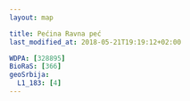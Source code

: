 ```yaml
---
layout: map

title: Pećina Ravna peć
last_modified_at: 2018-05-21T19:19:12+02:00

WDPA: [328895]
BioRaS: [366]
geoSrbija:
  L1_183: [4]
---
```

